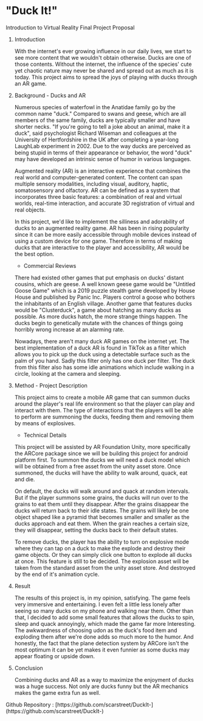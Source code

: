 # "Duck It!"

Introduction to Virtual Reality Final Project Proposal

<ol>
<li> Introduction

With the internet's ever growing influence in our daily lives, we start to see more content that we wouldn't obtain otherwise. Ducks are one of those contents. Without the internet, the influence of the species' cute yet chaotic nature may never be shared and spread out as much as it is today. This project aims to spread the joys of playing with ducks through an AR game.

<li> Background
  - Ducks and AR

Numerous species of waterfowl in the Anatidae family go by the common name "duck." Compared to swans and geese, which are all members of the same family, ducks are typically smaller and have shorter necks. "If you're going to tell a joke about an animal, make it a duck", said psychologist Richard Wiseman and colleagues at the University of Hertfordshire in the UK after completing a year-long LaughLab experiment in 2002. Due to the way ducks are perceived as being stupid in terms of their appearance or behavior, the word "duck" may have developed an intrinsic sense of humor in various languages.

Augmented reality (AR) is an interactive experience that combines the real world and computer-generated content. The content can span multiple sensory modalities, including visual, auditory, haptic, somatosensory and olfactory. AR can be defined as a system that incorporates three basic features: a combination of real and virtual worlds, real-time interaction, and accurate 3D registration of virtual and real objects.

In this project, we'd like to implement the silliness and adorability of ducks to an augmented reality game. AR has been in rising popularity since it can be more easily accessible through mobile devices instead of using a custom device for one game. Therefore in terms of making ducks that are interactive to the player and accessibility, AR would be the best option.

- Commercial Reviews

There had existed other games that put emphasis on ducks' distant cousins, which are geese. A well known geese game would be "Untitled Goose Game" which is a 2019 puzzle stealth game developed by House House and published by Panic Inc. Players control a goose who bothers the inhabitants of an English village. Another game that features ducks would be "Clusterduck", a game about hatching as many ducks as possible. As more ducks hatch, the more strange things happen. The ducks begin to genetically mutate with the chances of things going horribly wrong increase at an alarming rate.

Nowadays, there aren't many duck AR games on the internet yet. The best implementation of a duck AR is found in TikTok as a filter which allows you to pick up the duck using a detectable surface such as the palm of you hand. Sadly this filter only has one duck per filter. The duck from this filter also has some idle animations which include walking in a circle, looking at the camera and sleeping.

<li> Method
  - Project Description

This project aims to create a mobile AR game that can summon ducks around the player's real life environment so that the player can play and interact with them. The type of interactions that the players will be able to perform are summoning the ducks, feeding them and removing them by means of explosives.

- Technical Details

This project will be assisted by AR Foundation Unity, more specifically the ARCore package since we will be building this project for android platform first. To summon the ducks we will need a duck model which will be obtained from a free asset from the unity asset store. Once summoned, the ducks will have the ability to walk around, quack, eat and die.

On default, the ducks will walk around and quack at random intervals. But if the player summons some grains, the ducks will run over to the grains to eat them until they disappear. After the grains disappear the ducks will return back to their idle states. The grains will likely be one object shaped like a pyramid that becomes smaller and smaller as the ducks approach and eat them. When the grain reaches a certain size, they will disappear, setting the ducks back to their default states.

To remove ducks, the player has the ability to turn on explosive mode where they can tap on a duck to make the explode and destroy their game objects. Or they can simply click one button to explode all ducks at once. This feature is still to be decided. The explosion asset will be taken from the standard asset from the unity asset store. And destroyed by the end of it's animation cycle.

<li> Result

The results of this project is, in my opinion, satisfying. The game feels very immersive and entertaining. I even felt a little less lonely after seeing so many ducks on my phone and walking near them. Other than that, I decided to add some small features that allows the ducks to spin, sleep and quack annoyingly, which made the game far more Interesting. The awkwardness of choosing udon as the duck's food item and exploding them after we're done adds so much more to the humor. And honestly, the fact that the plane detection system by ARCore isn't the most optimum it can be yet makes it even funnier as some ducks may appear floating or upside down.

<li> Conclusion

Combining ducks and AR as a way to maximize the enjoyment of ducks was a huge success. Not only are ducks funny but the AR mechanics makes the game extra fun as well.
</ol>
Github Repository : [https://github.com/scarstreet/DuckIt-](https://github.com/scarstreet/DuckIt-)
